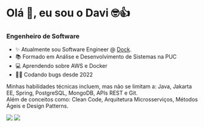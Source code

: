 <h1>Olá 👋, eu sou o Davi 🤓👍</h1>
<p>
<h3>Engenheiro de Software</h3>

- ✨ Atualmente sou Software Engineer @ [Dock](https://br.linkedin.com/company/dock-community).
- 📚 Formado em Análise e Desenvolvimento de Sistemas na PUC
- 💻 Aprendendo sobre AWS e Docker
- 👨‍💻 Codando bugs desde 2022

Minhas habilidades técnicas incluem, mas não se limitam a: Java, Jakarta EE, Spring, PostgreSQL, MongoDB, APIs REST e Git.\
Além de conceitos como: Clean Code, Arquitetura Microsserviços, Métodos Ágeis e Design Patterns.

<a href = "mailto:davirpa1@gmail.com"> <img src="https://img.shields.io/badge/-Gmail-%23333?style=for-the-badge&logo=gmail&logoColor=white" target="_blank"></a>
<a href="https://www.linkedin.com/in/daviribeirop/" target="_blank"><img src="https://img.shields.io/badge/-LinkedIn-%230077B5?style=for-the-badge&logo=linkedin&logoColor=white" target="_blank"></a> 
</p>
